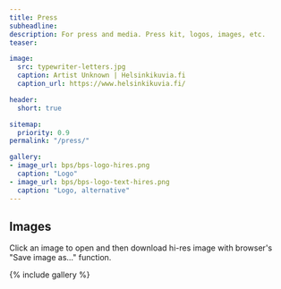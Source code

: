 ```yaml
---
title: Press
subheadline:
description: For press and media. Press kit, logos, images, etc.
teaser:

image:
  src: typewriter-letters.jpg
  caption: Artist Unknown | Helsinkikuvia.fi
  caption_url: https://www.helsinkikuvia.fi/

header:
  short: true

sitemap:
  priority: 0.9
permalink: "/press/"

gallery:
- image_url: bps/bps-logo-hires.png
  caption: "Logo"
- image_url: bps/bps-logo-text-hires.png
  caption: "Logo, alternative"
---
```



## Images

Click an image to open and then download hi-res image with browser's "Save image as..." function.

{% include gallery %}
